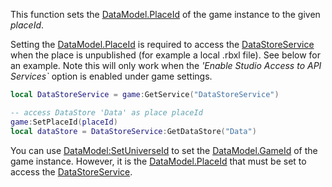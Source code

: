 This function sets the [DataModel.PlaceId](https://developer.roblox.com/en-us/api-reference/property/DataModel/PlaceId) of the game instance to the given _placeId_.

Setting the [DataModel.PlaceId](https://developer.roblox.com/en-us/api-reference/property/DataModel/PlaceId) is required to access the [DataStoreService](https://developer.roblox.com/en-us/api-reference/class/DataStoreService) when the place is unpublished (for example a local .rbxl file). See below for an example. Note this will only work when the _'Enable Studio Access to API Services\`_ option is enabled under game settings.

```Lua
local DataStoreService = game:GetService("DataStoreService")

-- access DataStore 'Data' as place placeId
game:SetPlaceId(placeId)
local dataStore = DataStoreService:GetDataStore("Data")
``` 

You can use [DataModel:SetUniverseId](https://developer.roblox.com/en-us/api-reference/function/DataModel/SetUniverseId) to set the [DataModel.GameId](https://developer.roblox.com/en-us/api-reference/property/DataModel/GameId) of the game instance. However, it is the [DataModel.PlaceId](https://developer.roblox.com/en-us/api-reference/property/DataModel/PlaceId) that must be set to access the [DataStoreService](https://developer.roblox.com/en-us/api-reference/class/DataStoreService).